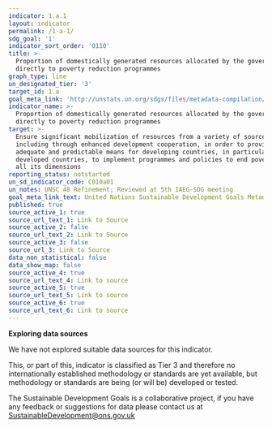```yaml
---
indicator: 1.a.1
layout: indicator
permalink: /1-a-1/
sdg_goal: '1'
indicator_sort_order: '0110'
title: >-
  Proportion of domestically generated resources allocated by the government
  directly to poverty reduction programmes
graph_type: line
un_designated_tier: '3'
target_id: 1.a
goal_meta_link: 'http://unstats.un.org/sdgs/files/metadata-compilation/Metadata-Goal-1.pdf'
indicator_name: >-
  Proportion of domestically generated resources allocated by the government
  directly to poverty reduction programmes
target: >-
  Ensure significant mobilization of resources from a variety of sources,
  including through enhanced development cooperation, in order to provide
  adequate and predictable means for developing countries, in particular least
  developed countries, to implement programmes and policies to end poverty in
  all its dimensions
reporting_status: notstarted
un_sd_indicator_code: C010a01
un_notes: UNSC 48 Refinement; Reviewed at 5th IAEG-SDG meeting
goal_meta_link_text: United Nations Sustainable Development Goals Metadata (pdf 894kB)
published: true
source_active_1: true
source_url_text_1: Link to Source
source_active_2: false
source_url_text_2: Link to Source
source_active_3: false
source_url_3: Link to Source
data_non_statistical: false
data_show_map: false
source_active_4: true
source_url_text_4: Link to source
source_active_5: true
source_url_text_5: Link to source
source_active_6: true
source_url_text_6: Link to source
---
```

**Exploring data sources**

We have not explored suitable data sources for this indicator. 

This, or part of this, indicator is classified as Tier 3 and therefore no internationally established methodology or standards are yet available, but methodology or standards are being (or will be) developed or tested.

The Sustainable Development Goals is a collaborative project, if you have any feedback or suggestions for data please contact us at <SustainableDevelopment@ons.gov.uk>
